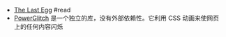 - [The Last Egg](https://brr.fyi/posts/the-last-egg) #read
- [PowerGlitch](https://7ph.github.io/powerglitch/#/) 是一个独立的库，没有外部依赖性。它利用 CSS 动画来使网页上的任何内容闪烁
